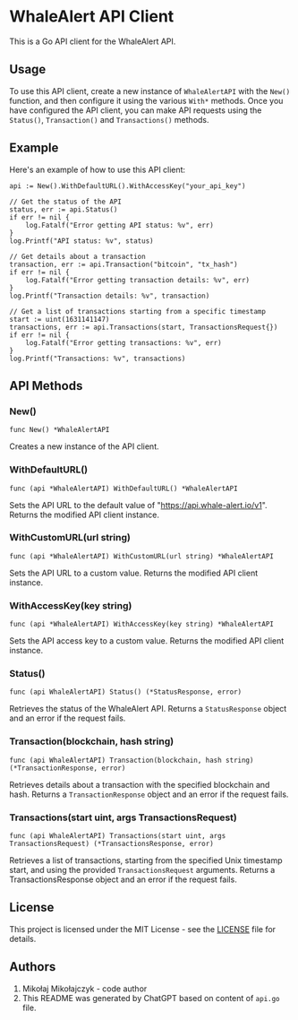 # WhaleAlert API Client

This is a Go API client for the WhaleAlert API.

## Usage

To use this API client, create a new instance of `WhaleAlertAPI` with the `New()` function, and then configure it using the various `With*` methods. Once you have configured the API client, you can make API requests using the `Status()`, `Transaction()` and `Transactions()` methods.

## Example

Here's an example of how to use this API client:

```golang
api := New().WithDefaultURL().WithAccessKey("your_api_key")

// Get the status of the API
status, err := api.Status()
if err != nil {
    log.Fatalf("Error getting API status: %v", err)
}
log.Printf("API status: %v", status)

// Get details about a transaction
transaction, err := api.Transaction("bitcoin", "tx_hash")
if err != nil {
    log.Fatalf("Error getting transaction details: %v", err)
}
log.Printf("Transaction details: %v", transaction)

// Get a list of transactions starting from a specific timestamp
start := uint(1631141147)
transactions, err := api.Transactions(start, TransactionsRequest{})
if err != nil {
    log.Fatalf("Error getting transactions: %v", err)
}
log.Printf("Transactions: %v", transactions)

```

## API Methods

### New()

`func New() *WhaleAlertAPI`

Creates a new instance of the API client.

### WithDefaultURL()

`func (api *WhaleAlertAPI) WithDefaultURL() *WhaleAlertAPI`

Sets the API URL to the default value of "https://api.whale-alert.io/v1". Returns the modified API client instance.

### WithCustomURL(url string)

`func (api *WhaleAlertAPI) WithCustomURL(url string) *WhaleAlertAPI`

Sets the API URL to a custom value. Returns the modified API client instance.

### WithAccessKey(key string)

`func (api *WhaleAlertAPI) WithAccessKey(key string) *WhaleAlertAPI`

Sets the API access key to a custom value. Returns the modified API client instance.

### Status()

`func (api WhaleAlertAPI) Status() (*StatusResponse, error)`

Retrieves the status of the WhaleAlert API. Returns a `StatusResponse` object and an error if the request fails.

### Transaction(blockchain, hash string)

`func (api WhaleAlertAPI) Transaction(blockchain, hash string)(*TransactionResponse, error)`

Retrieves details about a transaction with the specified blockchain and hash. Returns a `TransactionResponse` object and an error if the request fails.

### Transactions(start uint, args TransactionsRequest)

`func (api WhaleAlertAPI) Transactions(start uint, args TransactionsRequest) (*TransactionsResponse, error)`

Retrieves a list of transactions, starting from the specified Unix timestamp start, and using the provided `TransactionsRequest` arguments. Returns a TransactionsResponse object and an error if the request fails.

## License

This project is licensed under the MIT License - see the [LICENSE](/LICENSE) file for details.

## Authors

1. Mikołaj Mikołajczyk - code author
2. This README was generated by ChatGPT based on content of `api.go` file.
